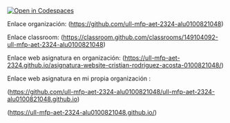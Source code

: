 [![Open in Codespaces](https://classroom.github.com/assets/launch-codespace-7f7980b617ed060a017424585567c406b6ee15c891e84e1186181d67ecf80aa0.svg)](https://classroom.github.com/open-in-codespaces?assignment_repo_id=12886393)

Enlace organización: (https://github.com/ull-mfp-aet-2324-alu0100821048)

Enlace classroom: (https://classroom.github.com/classrooms/149104092-ull-mfp-aet-2324-alu0100821048)

Enlace web asignatura en organización: (https://ull-mfp-aet-2324.github.io/asignatura-website-cristian-rodriguez-acosta-0100821048/)

Enlace web asignatura en mi propia organización :

(https://github.com/ull-mfp-aet-2324-alu0100821048/ull-mfp-aet-2324-alu0100821048.github.io) 

(https://ull-mfp-aet-2324-alu0100821048.github.io/) 
